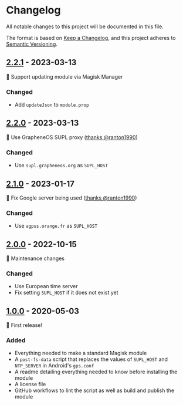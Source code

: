 # Changelog

All notable changes to this project will be documented in this file.

The format is based on [Keep a Changelog](https://keepachangelog.com/en/1.0.0/), and this project adheres to [Semantic Versioning](https://semver.org/spec/v2.0.0.html).

## [2.2.1] - 2023-03-13

🎉 Support updating module via Magisk Manager

### Changed

- Add `updateJson` to `module.prop`

## [2.2.0] - 2023-03-13

🎉 Use GrapheneOS SUPL proxy ([thanks @ranton1990](https://github.com/PlqnK/magisk-supl-replacer/issues/2))

### Changed

- Use `supl.grapheneos.org` as `SUPL_HOST`

## [2.1.0] - 2023-01-17

🎉 Fix Google server being used ([thanks @ranton1990](https://github.com/PlqnK/magisk-supl-replacer/issues/2))

### Changed

- Use `agpss.orange.fr` as `SUPL_HOST`

## [2.0.0] - 2022-10-15

🎉 Maintenance changes

### Changed

- Use European time server
- Fix setting `SUPL_HOST` if it does not exist yet

## [1.0.0] - 2020-05-03

🎉 First release!

### Added

- Everything needed to make a standard Magisk module
- A `post-fs-data` script that replaces the values of `SUPL_HOST` and `NTP_SERVER` in Android's `gps.conf`
- A readme detailing everything needed to know before installing the module
- A license file
- GitHub workflows to lint the script as well as build and publish the module

[2.2.1]: https://github.com/Magisk-Modules-Alt-Repo/supl-replacer/releases/tag/v2.2.1
[2.2.0]: https://github.com/D3SOX/magisk-supl-replacer/releases/tag/v2.2.0
[2.1.0]: https://github.com/D3SOX/magisk-supl-replacer/releases/tag/v2.1.0
[2.0.0]: https://github.com/D3SOX/magisk-supl-replacer/releases/tag/v2.0.0
[1.0.0]: https://github.com/PlqnK/magisk-supl-replacer/releases/tag/v1.0.0
